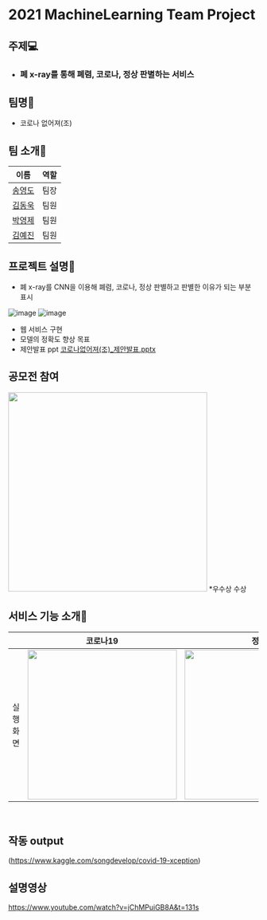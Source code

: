 # 2021 MachineLearning Team Project

## 주제💻
- ### 폐 x-ray를 통해 폐렴, 코로나, 정상 판별하는 서비스

## 팀명🥼
- 코로나 없어져(조)

## 팀 소개🤴
|이름|역할|
|-----|----|
|[송영도](https://github.com/0csong)|팀장|
|[김동욱](https://github.com/DongwookKim0823)|팀원|
|[박영제](https://github.com/parky-j)|팀원|
|[김예진](https://github.com/YaejinK)|팀원|

## 프로젝트 설명💬
- 폐 x-ray를 CNN을 이용해 폐렴, 코로나, 정상 판별하고 판별한 이유가 되는 부분 표시

![image](https://user-images.githubusercontent.com/71435571/141249793-f2ae101d-3e9d-4943-bbfd-3a49ac511a7c.png)
![image](https://user-images.githubusercontent.com/71435571/141249858-28f3482a-a7cc-4497-8294-b9d3b6c0d9d5.png)
- 웹 서비스 구현
- 모델의 정확도 향상 목표
- 제안발표 ppt
[코로나없어져(조)_제안발표.pptx](https://github.com/0csong/MachineLearningTP/files/7518228/_.pptx)

## 공모전 참여
<img src="https://user-images.githubusercontent.com/71435571/141255403-1ae5f195-3cc9-4fd4-93bb-a879727d5686.jpg" width="400">
*우수상 수상

## 서비스 기능 소개📃

|          |                        코로나19                        |                        정상                        |                    폐렴                     |
| :------: | :----------------------------------------------------------: | :----------------------------------------------------------: | :----------------------------------------------------------: |
| 실행화면 | <img width="300" src="https://user-images.githubusercontent.com/74606041/141777380-92400988-cc19-4f9a-80f4-1a80052386f7.gif"> | <img width="300" src="https://user-images.githubusercontent.com/74606041/141777724-c9633bf3-8ac5-4ddb-8f0f-71fc4bfabfef.gif"> | <img width="300" src="https://user-images.githubusercontent.com/74606041/141777891-34c07a21-79ab-4fbf-a194-367140e0132d.gif"> |

<br>

## 작동 output
(https://www.kaggle.com/songdevelop/covid-19-xception)

## 설명영상
https://www.youtube.com/watch?v=jChMPuiGB8A&t=131s
